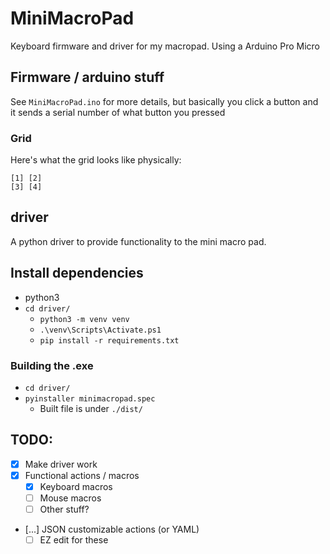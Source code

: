 # MiniMacroPad

Keyboard firmware and driver for my macropad. Using a Arduino Pro Micro

## Firmware / arduino stuff
See `MiniMacroPad.ino` for more details, but basically you click a button and it sends a serial number of what button you pressed

### Grid
Here's what the grid looks like physically:
```
[1] [2]
[3] [4]
```


## driver
A python driver to provide functionality to the mini macro pad.

## Install dependencies
- python3
- `cd driver/`
    - `python3 -m venv venv`
    - `.\venv\Scripts\Activate.ps1`
    - `pip install -r requirements.txt`

### Building the .exe
- `cd driver/`
- `pyinstaller minimacropad.spec`
    - Built file is under `./dist/`

## TODO:
- [x] Make driver work
- [x] Functional actions / macros
  - [x] Keyboard macros
  - [ ] Mouse macros
  - [ ] Other stuff?
- [...] JSON customizable actions (or YAML)
  - [ ] EZ edit for these
